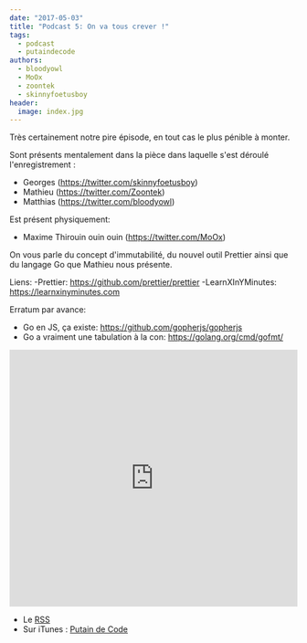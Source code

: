 ```yaml
---
date: "2017-05-03"
title: "Podcast 5: On va tous crever !"
tags:
  - podcast
  - putaindecode
authors:
  - bloodyowl
  - MoOx
  - zoontek
  - skinnyfoetusboy
header:
  image: index.jpg
---
```


Très certainement notre pire épisode, en tout cas le plus pénible à monter.

Sont présents mentalement dans la pièce dans laquelle s'est déroulé
l'enregistrement :

* Georges (https://twitter.com/skinnyfoetusboy)
* Mathieu (https://twitter.com/Zoontek)
* Matthias (https://twitter.com/bloodyowl)

Est présent physiquement:

* Maxime Thirouin ouin ouin (https://twitter.com/MoOx)

On vous parle du concept d'immutabilité, du nouvel outil Prettier ainsi que du
langage Go que Mathieu nous présente.

Liens: -Prettier: https://github.com/prettier/prettier -LearnXInYMinutes:
https://learnxinyminutes.com

Erratum par avance:

* Go en JS, ça existe: https://github.com/gopherjs/gopherjs
* Go a vraiment une tabulation à la con: https://golang.org/cmd/gofmt/

<iframe width="100%" height="450" scrolling="no" frameborder="no" src="https://w.soundcloud.com/player/?url=https%3A//api.soundcloud.com/tracks/320551397&amp;auto_play=false&amp;hide_related=false&amp;show_comments=true&amp;show_user=true&amp;show_reposts=false&amp;visual=true"></iframe>

* Le
  [RSS](http://feeds.soundcloud.com/users/soundcloud:users:273901232/sounds.rss)
* Sur iTunes : [Putain de
  Code](https://itunes.apple.com/fr/podcast/putain-de-code-!/id1185311825?l=en&mt=2)
